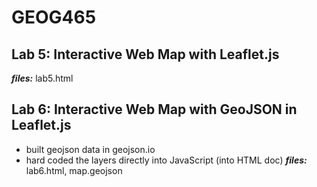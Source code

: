 # GEOG465

## Lab 5: Interactive Web Map with Leaflet.js
***files:*** lab5.html
## Lab 6: Interactive Web Map with GeoJSON in Leaflet.js
- built geojson data in geojson.io
- hard coded the layers directly into JavaScript (into HTML doc) 
***files:*** lab6.html, map.geojson
